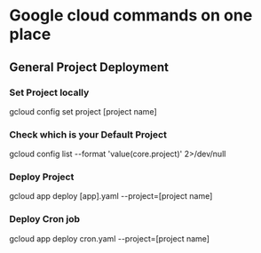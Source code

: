 # Google cloud commands on one place

## General Project Deployment

### Set Project locally
gcloud config set project [project name]


### Check which is your Default Project
gcloud config list --format 'value(core.project)' 2>/dev/null


### Deploy Project
gcloud app deploy [app].yaml --project=[project name]


### Deploy Cron job
gcloud app deploy cron.yaml --project=[project name]
